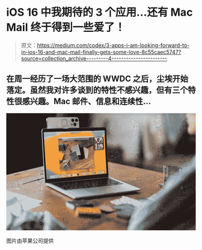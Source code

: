 # iOS 16 中我期待的 3 个应用…还有 Mac Mail 终于得到一些爱了！

> 原文：<https://medium.com/codex/3-apps-i-am-looking-forward-to-in-ios-16-and-mac-mail-finally-gets-some-love-8c55caec5747?source=collection_archive---------4----------------------->

## 在周一经历了一场大范围的 WWDC 之后，尘埃开始落定。虽然我对许多谈到的特性不感兴趣，但有三个特性很感兴趣。Mac 邮件、信息和连续性…

![](img/bf949b719a6e60ab3caf5a6a1036c315.png)

图片由苹果公司提供